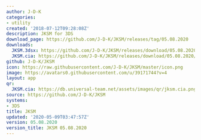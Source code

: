 ```yaml
---
author: J-D-K
categories:
- utility
created: '2018-07-12T09:28:08Z'
description: JKSM for 3DS
download_page: https://github.com/J-D-K/JKSM/releases/tag/05.08.2020
downloads:
  JKSM.3dsx: https://github.com/J-D-K/JKSM/releases/download/05.08.2020/JKSM.3dsx
  JKSM.cia: https://github.com/J-D-K/JKSM/releases/download/05.08.2020/JKSM.cia
github: J-D-K/JKSM
icon: https://raw.githubusercontent.com/J-D-K/JKSM/master/icon.png
image: https://avatars0.githubusercontent.com/u/39171744?v=4
layout: app
qr:
  JKSM.cia: https://db.universal-team.net/assets/images/qr/jksm.cia.png
source: https://github.com/J-D-K/JKSM
systems:
- 3DS
title: JKSM
updated: '2020-05-09T03:47:57Z'
version: 05.08.2020
version_title: JKSM 05.08.2020
---
```

